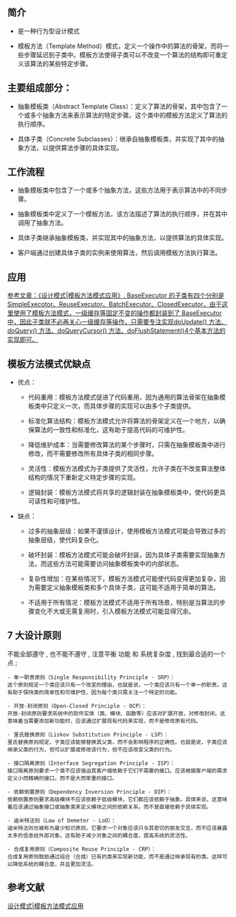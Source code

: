 ## 简介

- 是一种行为型设计模式

- 模板方法（Template Method）模式，定义一个操作中的算法的骨架，而将一些步骤延迟到子类中。模板方法使得子类可以不改变一个算法的结构即可重定义该算法的某些特定步骤。

## 主要组成部分：

- 抽象模板类（Abstract Template Class）：定义了算法的骨架，其中包含了一个或多个抽象方法来表示算法的特定步骤。这个类中的模板方法定义了算法的执行顺序。

- 具体子类（Concrete Subclasses）：继承自抽象模板类，并实现了其中的抽象方法，以提供算法步骤的具体实现。

## 工作流程

- 抽象模板类中包含了一个或多个抽象方法，这些方法用于表示算法中的不同步骤。

- 抽象模板类中定义了一个模板方法，该方法描述了算法的执行顺序，并在其中调用了抽象方法。

- 具体子类继承抽象模板类，并实现其中的抽象方法，以提供算法的具体实现。

- 客户端通过创建具体子类的实例来使用算法，然后调用模板方法执行算法。


## 应用

[参考文章：《设计模式|模板方法模式应用》. BaseExecutor 的子类有四个分别是 SimpleExecotor、ReuseExecutor、BatchExecutor、ClosedExecutor，由于这里使用了模板方法模式，一级缓存等固定不变的操作都封装到了 BaseExecutor 中，因此子类就不必再关心一级缓存等操作，只需要专注实现doUpdate() 方法、doQuery() 方法、doQueryCursor() 方法、doFlushStatement()4个基本方法的实现即可。](https://juejin.cn/post/6844903689103081479)

## 模板方法模式优缺点

- 优点：

    - 代码重用：模板方法模式促进了代码重用，因为通用的算法骨架在抽象模板类中只定义一次，而具体步骤的实现可以由多个子类提供。

    - 标准化算法结构：模板方法模式允许将算法的骨架定义在一个地方，以确保算法的一致性和标准化，这有助于提高代码的可维护性。

    - 降低维护成本：当需要修改算法的某个步骤时，只需在抽象模板类中进行修改，而不需要修改所有具体子类的相同步骤。

    - 灵活性：模板方法模式为子类提供了灵活性，允许子类在不改变算法整体结构的情况下重新定义特定步骤的实现。

    - 逻辑封装：模板方法模式将共享的逻辑封装在抽象模板类中，使代码更具可读性和可维护性。

- 缺点：

    - 过多的抽象层级：如果不谨慎设计，使用模板方法模式可能会导致过多的抽象层级，使代码复杂化。
     
    - 破坏封装：模板方法模式可能会破坏封装，因为具体子类需要实现抽象方法，而这些方法可能需要访问抽象模板类中的内部状态。
     
    - 复杂性增加：在某些情况下，模板方法模式可能使代码变得更加复杂，因为需要定义抽象模板类和多个具体子类，这可能不适用于简单的算法。
     
    - 不适用于所有情况：模板方法模式不适用于所有场景，特别是当算法的步骤变化不大或无需复用时，引入模板方法模式可能显得冗余。

## 7 大设计原则
 不能全部遵守 , 也不能不遵守 , 注意平衡 功能 和 系统复杂度 , 找到最合适的一个点 ;
 
    - 单一职责原则（Single Responsibility Principle - SRP）：
    这个原则规定一个类应该只有一个改变的理由，也就是说，一个类应该只有一个单一的职责。这有助于保持类的简单性和可维护性，因为每个类只需关注一个特定的功能。

    - 开放-封闭原则（Open-Closed Principle - OCP）：
    开放-封闭原则要求系统中的软件实体（类、模块、函数等）应该对扩展开放，对修改封闭。这意味着当需要添加新功能时，应该通过扩展现有代码来实现，而不是修改原有代码。

    - 里氏替换原则（Liskov Substitution Principle - LSP）：
    里氏替换原则规定，子类应该能够替换其父类，而不会影响程序的正确性。也就是说，子类应该继承父类的行为，但可以扩展或修改该行为，但不应该改变父类的行为。

    - 接口隔离原则（Interface Segregation Principle - ISP）：
    接口隔离原则要求一个类不应该强迫其客户端依赖于它们不需要的接口。应该根据客户端的需求定义小而精确的接口，而不是大而笨重的接口。

    - 依赖倒置原则（Dependency Inversion Principle - DIP）：
    依赖倒置原则要求高级模块不应该依赖于低级模块，它们都应该依赖于抽象。具体来说，这意味着应该通过抽象接口或抽象类来定义模块之间的依赖关系，而不是直接依赖于具体实现。

    - 迪米特法则（Law of Demeter - LoD）：
    迪米特法则也被称为最少知识原则，它要求一个对象应该只与其密切的朋友交互，而不应该暴露太多的信息给外部对象。这有助于减少对象之间的耦合度，提高系统的灵活性。

    - 合成复用原则（Composite Reuse Principle - CRP）：
    合成复用原则鼓励通过组合（合成）已有的类来实现新功能，而不是通过继承现有的类。这样可以降低系统的耦合度，并且更加灵活。

## 参考文献

[设计模式|模板方法模式应用](https://juejin.cn/post/6844903689103081479)

